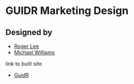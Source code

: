 # GUIDR Marketing Design

## Designed by

- [Roger Lee](https://github.com/Rm-lee)
- [Michael Williams](https://github.com/mikeyjwilliams)

link to built site

- [GuidR](https://websio.netlify.com/)
